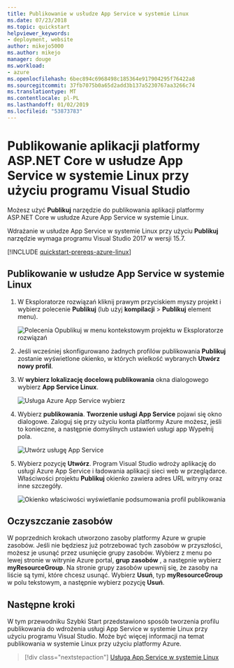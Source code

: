 ```yaml
---
title: Publikowanie w usłudze App Service w systemie Linux
ms.date: 07/23/2018
ms.topic: quickstart
helpviewer_keywords:
- deployment, website
author: mikejo5000
ms.author: mikejo
manager: douge
ms.workload:
- azure
ms.openlocfilehash: 6bec894c6968498c185364e917904295f76422a8
ms.sourcegitcommit: 37fb7075b0a65d2add3b137a5230767aa3266c74
ms.translationtype: MT
ms.contentlocale: pl-PL
ms.lasthandoff: 01/02/2019
ms.locfileid: "53873783"
---
```

# <a name="publish-an-aspnet-core-app-to-app-service-on-linux-using-visual-studio"></a>Publikowanie aplikacji platformy ASP.NET Core w usłudze App Service w systemie Linux przy użyciu programu Visual Studio

Możesz użyć **Publikuj** narzędzie do publikowania aplikacji platformy ASP.NET Core w usłudze Azure App Service w systemie Linux.

Wdrażanie w usłudze App Service w systemie Linux przy użyciu **Publikuj** narzędzie wymaga programu Visual Studio 2017 w wersji 15.7.

[!INCLUDE [quickstart-prereqs-azure-linux](includes/quickstart-prereqs-azure-linux.md)]

## <a name="publish-to-app-service-on-linux"></a>Publikowanie w usłudze App Service w systemie Linux

1. W Eksploratorze rozwiązań kliknij prawym przyciskiem myszy projekt i wybierz polecenie **Publikuj** (lub użyj **kompilacji** > **Publikuj** element menu).

    ![Polecenia Opublikuj w menu kontekstowym projektu w Eksploratorze rozwiązań](../deployment/media/quickstart-publish.png "wybierz polecenie Publikuj")

1. Jeśli wcześniej skonfigurowano żadnych profilów publikowania **Publikuj** zostanie wyświetlone okienko, w których wielkość wybranych **Utwórz nowy profil**.

1. W **wybierz lokalizację docelową publikowania** okna dialogowego wybierz **App Service Linux**.

    ![Usługa Azure App Service wybierz](../deployment/media/quickstart-publish-linux.png "wybierz usługi Azure App Service")

1. Wybierz **publikowania**. **Tworzenie usługi App Service** pojawi się okno dialogowe. Zaloguj się przy użyciu konta platformy Azure możesz, jeśli to konieczne, a następnie domyślnych ustawień usługi app Wypełnij pola.

    ![Utwórz usługę App Service](../deployment/media/quickstart-publish-settings-app-service-linux.png "Tworzenie usługi Azure App Service")

1. Wybierz pozycję **Utwórz**. Program Visual Studio wdroży aplikację do usługi Azure App Service i ładowania aplikacji sieci web w przeglądarce. Właściwości projektu **Publikuj** okienko zawiera adres URL witryny oraz inne szczegóły.

    ![Okienko właściwości wyświetlanie podsumowania profil publikowania](../deployment/media/quickstart-publish-app-service-summary.png)

## <a name="clean-up-resources"></a>Oczyszczanie zasobów

W poprzednich krokach utworzono zasoby platformy Azure w grupie zasobów. Jeśli nie będziesz już potrzebować tych zasobów w przyszłości, możesz je usunąć przez usunięcie grupy zasobów.
Wybierz z menu po lewej stronie w witrynie Azure portal, **grup zasobów** , a następnie wybierz **myResourceGroup**.
Na stronie grupy zasobów upewnij się, że zasoby na liście są tymi, które chcesz usunąć.
Wybierz **Usuń**, typ **myResourceGroup** w polu tekstowym, a następnie wybierz pozycję **Usuń**.

## <a name="next-steps"></a>Następne kroki

W tym przewodniku Szybki Start przedstawiono sposób tworzenia profilu publikowania do wdrożenia usługi App Service w systemie Linux przy użyciu programu Visual Studio. Może być więcej informacji na temat publikowania w systemie Linux przy użyciu platformy Azure.

> [!div class="nextstepaction"]
> [Usługa App Service w systemie Linux](/azure/app-service/containers/app-service-linux-intro)
